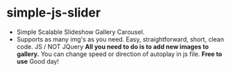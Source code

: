 # simple-js-slider
* Simple Scalable Slideshow Gallery Carousel.  
* Supports as many img's as you need. Easy, straightforward, short, clean code.  JS / NOT JQuery
**All you need to do is to add new images to gallery.**
You can change speed or direction of autoplay in js file. 
**Free to use**
Good day!
